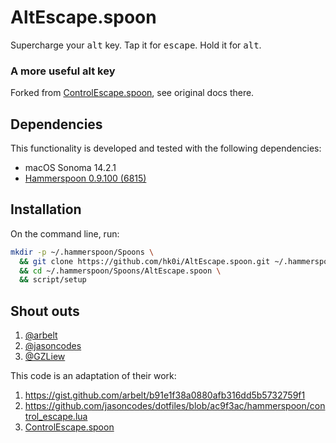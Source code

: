 # AltEscape.spoon

Supercharge your <kbd>alt</kbd> key. Tap it for <kbd>escape</kbd>. Hold it for <kbd>alt</kbd>.

### A more useful alt key

Forked from [ControlEscape.spoon][control-escape], see original docs there.

## Dependencies

This functionality is developed and tested with the following dependencies:

- macOS Sonoma 14.2.1
- [Hammerspoon 0.9.100 (6815)][hammerspoon]

## Installation

On the command line, run:

```sh
mkdir -p ~/.hammerspoon/Spoons \
  && git clone https://github.com/hk0i/AltEscape.spoon.git ~/.hammerspoon/Spoons/AltEscape.spoon \
  && cd ~/.hammerspoon/Spoons/AltEscape.spoon \
  && script/setup
```

## Shout outs

1. [@arbelt](https://github.com/arbelt)
2. [@jasoncodes](https://github.com/jasoncodes)
3. [@GZLiew](https://github.com/GZLiew)

This code is an adaptation of their work:

1. https://gist.github.com/arbelt/b91e1f38a0880afb316dd5b5732759f1
2. https://github.com/jasoncodes/dotfiles/blob/ac9f3ac/hammerspoon/control_escape.lua
3. [ControlEscape.spoon][control-escape]

[hammerspoon]: http://www.hammerspoon.org
[control-escape]: https://github.com/GZLiew/ControlEscape.spoon
